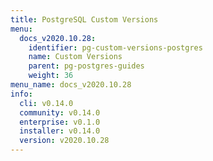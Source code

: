 ```yaml
---
title: PostgreSQL Custom Versions
menu:
  docs_v2020.10.28:
    identifier: pg-custom-versions-postgres
    name: Custom Versions
    parent: pg-postgres-guides
    weight: 36
menu_name: docs_v2020.10.28
info:
  cli: v0.14.0
  community: v0.14.0
  enterprise: v0.1.0
  installer: v0.14.0
  version: v2020.10.28
---
```


